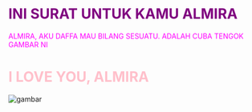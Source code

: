 <!DOCTYPE html>

<html>
<head>
  <title>SURAT</title>
  </head>
<body>
  
  <h1 style="color: purple;">INI SURAT UNTUK KAMU ALMIRA</h1>
  <p style="color: magenta;">ALMIRA, AKU DAFFA MAU BILANG SESUATU. ADALAH CUBA TENGOK GAMBAR NI</p>
  <h1 style="color: pink;">I LOVE YOU, ALMIRA </h1>
  <img = src=https://i.ibb.co/4R9M4VwG/9781837992683-44ad83f84d3dabb15e5a446cd55167b84b636e71-280.jpg" alt="gambar"
</body>
</html>
